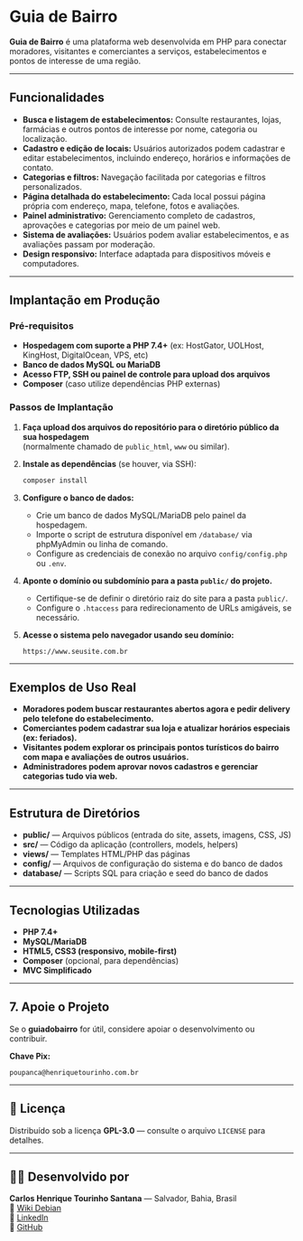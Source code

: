 # Guia de Bairro

**Guia de Bairro** é uma plataforma web desenvolvida em PHP para conectar moradores, visitantes e comerciantes a serviços, estabelecimentos e pontos de interesse de uma região.

---

## Funcionalidades

- **Busca e listagem de estabelecimentos:** Consulte restaurantes, lojas, farmácias e outros pontos de interesse por nome, categoria ou localização.
- **Cadastro e edição de locais:** Usuários autorizados podem cadastrar e editar estabelecimentos, incluindo endereço, horários e informações de contato.
- **Categorias e filtros:** Navegação facilitada por categorias e filtros personalizados.
- **Página detalhada do estabelecimento:** Cada local possui página própria com endereço, mapa, telefone, fotos e avaliações.
- **Painel administrativo:** Gerenciamento completo de cadastros, aprovações e categorias por meio de um painel web.
- **Sistema de avaliações:** Usuários podem avaliar estabelecimentos, e as avaliações passam por moderação.
- **Design responsivo:** Interface adaptada para dispositivos móveis e computadores.

---

## Implantação em Produção

### Pré-requisitos

- **Hospedagem com suporte a PHP 7.4+** (ex: HostGator, UOLHost, KingHost, DigitalOcean, VPS, etc)
- **Banco de dados MySQL ou MariaDB**
- **Acesso FTP, SSH ou painel de controle para upload dos arquivos**
- **Composer** (caso utilize dependências PHP externas)

### Passos de Implantação

1. **Faça upload dos arquivos do repositório para o diretório público da sua hospedagem**  
   (normalmente chamado de `public_html`, `www` ou similar).

2. **Instale as dependências** (se houver, via SSH):
    ```bash
    composer install
    ```

3. **Configure o banco de dados:**
    - Crie um banco de dados MySQL/MariaDB pelo painel da hospedagem.
    - Importe o script de estrutura disponível em `/database/` via phpMyAdmin ou linha de comando.
    - Configure as credenciais de conexão no arquivo `config/config.php` ou `.env`.

4. **Aponte o domínio ou subdomínio para a pasta `public/` do projeto.**
    - Certifique-se de definir o diretório raiz do site para a pasta `public/`.
    - Configure o `.htaccess` para redirecionamento de URLs amigáveis, se necessário.

5. **Acesse o sistema pelo navegador usando seu domínio:**
    ```
    https://www.seusite.com.br
    ```

---

## Exemplos de Uso Real

- **Moradores podem buscar restaurantes abertos agora e pedir delivery pelo telefone do estabelecimento.**
- **Comerciantes podem cadastrar sua loja e atualizar horários especiais (ex: feriados).**
- **Visitantes podem explorar os principais pontos turísticos do bairro com mapa e avaliações de outros usuários.**
- **Administradores podem aprovar novos cadastros e gerenciar categorias tudo via web.**

---

## Estrutura de Diretórios

- **public/** — Arquivos públicos (entrada do site, assets, imagens, CSS, JS)
- **src/** — Código da aplicação (controllers, models, helpers)
- **views/** — Templates HTML/PHP das páginas
- **config/** — Arquivos de configuração do sistema e do banco de dados
- **database/** — Scripts SQL para criação e seed do banco de dados

---

## Tecnologias Utilizadas

- **PHP 7.4+**
- **MySQL/MariaDB**
- **HTML5, CSS3 (responsivo, mobile-first)**
- **Composer** (opcional, para dependências)
- **MVC Simplificado**

---

## 7. Apoie o Projeto

Se o **guiadobairro** for útil, considere apoiar o desenvolvimento ou contribuir.

**Chave Pix:**  
```
poupanca@henriquetourinho.com.br
```

---

## 📄 Licença

Distribuído sob a licença **GPL-3.0** — consulte o arquivo `LICENSE` para detalhes.

---

## 🙋‍♂️ Desenvolvido por

**Carlos Henrique Tourinho Santana** — Salvador, Bahia, Brasil  
🔗 [Wiki Debian](https://wiki.debian.org/henriquetourinho)  
🔗 [LinkedIn](https://br.linkedin.com/in/carloshenriquetourinhosantana)  
🔗 [GitHub](https://github.com/henriquetourinho)
